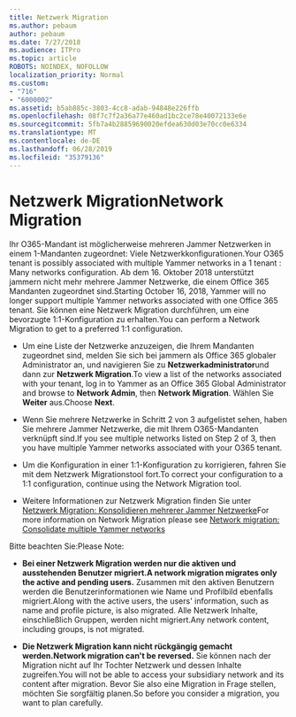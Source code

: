```yaml
---
title: Netzwerk Migration
ms.author: pebaum
author: pebaum
ms.date: 7/27/2018
ms.audience: ITPro
ms.topic: article
ROBOTS: NOINDEX, NOFOLLOW
localization_priority: Normal
ms.custom:
- "716"
- "6000002"
ms.assetid: b5ab885c-3803-4cc8-adab-94848e226ffb
ms.openlocfilehash: 08f7c7f2a36a77e460ad1bc2ce78e40072133e6e
ms.sourcegitcommit: 5fb7a4b28859690020efdea630d03e70cc0e6334
ms.translationtype: MT
ms.contentlocale: de-DE
ms.lasthandoff: 06/28/2019
ms.locfileid: "35379136"
---
```

# <a name="network-migration"></a><span data-ttu-id="d9d28-102">Netzwerk Migration</span><span class="sxs-lookup"><span data-stu-id="d9d28-102">Network Migration</span></span>

<span data-ttu-id="d9d28-103">Ihr O365-Mandant ist möglicherweise mehreren Jammer Netzwerken in einem 1-Mandanten zugeordnet: Viele Netzwerkkonfigurationen.</span><span class="sxs-lookup"><span data-stu-id="d9d28-103">Your O365 tenant is possibly associated with multiple Yammer networks in a 1 tenant : Many networks configuration.</span></span> <span data-ttu-id="d9d28-104">Ab dem 16. Oktober 2018 unterstützt jammern nicht mehr mehrere Jammer Netzwerke, die einem Office 365 Mandanten zugeordnet sind.</span><span class="sxs-lookup"><span data-stu-id="d9d28-104">Starting October 16, 2018, Yammer will no longer support multiple Yammer networks associated with one Office 365 tenant.</span></span> <span data-ttu-id="d9d28-105">Sie können eine Netzwerk Migration durchführen, um eine bevorzugte 1:1-Konfiguration zu erhalten.</span><span class="sxs-lookup"><span data-stu-id="d9d28-105">You can perform a Network Migration to get to a preferred 1:1 configuration.</span></span>
  
- <span data-ttu-id="d9d28-106">Um eine Liste der Netzwerke anzuzeigen, die Ihrem Mandanten zugeordnet sind, melden Sie sich bei jammern als Office 365 globaler Administrator an, und navigieren Sie zu **Netzwerkadministrator**und dann zur **Netzwerk Migration**.</span><span class="sxs-lookup"><span data-stu-id="d9d28-106">To view a list of the networks associated with your tenant, log in to Yammer as an Office 365 Global Administrator and browse to **Network Admin**, then **Network Migration**.</span></span> <span data-ttu-id="d9d28-107">Wählen Sie **Weiter** aus.</span><span class="sxs-lookup"><span data-stu-id="d9d28-107">Choose **Next**.</span></span>

- <span data-ttu-id="d9d28-108">Wenn Sie mehrere Netzwerke in Schritt 2 von 3 aufgelistet sehen, haben Sie mehrere Jammer Netzwerke, die mit Ihrem O365-Mandanten verknüpft sind.</span><span class="sxs-lookup"><span data-stu-id="d9d28-108">If you see multiple networks listed on Step 2 of 3, then you have multiple Yammer networks associated with your O365 tenant.</span></span>

- <span data-ttu-id="d9d28-109">Um die Konfiguration in einer 1:1-Konfiguration zu korrigieren, fahren Sie mit dem Netzwerk Migrationstool fort.</span><span class="sxs-lookup"><span data-stu-id="d9d28-109">To correct your configuration to a 1:1 configuration, continue using the Network Migration tool.</span></span>

- <span data-ttu-id="d9d28-110">Weitere Informationen zur Netzwerk Migration finden Sie unter [Netzwerk Migration: Konsolidieren mehrerer Jammer Netzwerke](https://support.office.com/article/a22c1b20-9231-4ce2-a916-392b1056d002)</span><span class="sxs-lookup"><span data-stu-id="d9d28-110">For more information on Network Migration please see [Network migration: Consolidate multiple Yammer networks](https://support.office.com/article/a22c1b20-9231-4ce2-a916-392b1056d002)</span></span>

<span data-ttu-id="d9d28-111">Bitte beachten Sie:</span><span class="sxs-lookup"><span data-stu-id="d9d28-111">Please Note:</span></span>
  
- <span data-ttu-id="d9d28-112">**Bei einer Netzwerk Migration werden nur die aktiven und ausstehenden Benutzer migriert.**</span><span class="sxs-lookup"><span data-stu-id="d9d28-112">**A network migration migrates only the active and pending users.**</span></span> <span data-ttu-id="d9d28-113">Zusammen mit den aktiven Benutzern werden die Benutzerinformationen wie Name und Profilbild ebenfalls migriert.</span><span class="sxs-lookup"><span data-stu-id="d9d28-113">Along with the active users, the users' information, such as name and profile picture, is also migrated.</span></span> <span data-ttu-id="d9d28-114">Alle Netzwerk Inhalte, einschließlich Gruppen, werden nicht migriert.</span><span class="sxs-lookup"><span data-stu-id="d9d28-114">Any network content, including groups, is not migrated.</span></span>

- <span data-ttu-id="d9d28-115">**Die Netzwerk Migration kann nicht rückgängig gemacht werden.**</span><span class="sxs-lookup"><span data-stu-id="d9d28-115">**Network migration can't be reversed.**</span></span> <span data-ttu-id="d9d28-116">Sie können nach der Migration nicht auf Ihr Tochter Netzwerk und dessen Inhalte zugreifen.</span><span class="sxs-lookup"><span data-stu-id="d9d28-116">You will not be able to access your subsidiary network and its content after migration.</span></span> <span data-ttu-id="d9d28-117">Bevor Sie also eine Migration in Frage stellen, möchten Sie sorgfältig planen.</span><span class="sxs-lookup"><span data-stu-id="d9d28-117">So before you consider a migration, you want to plan carefully.</span></span>
